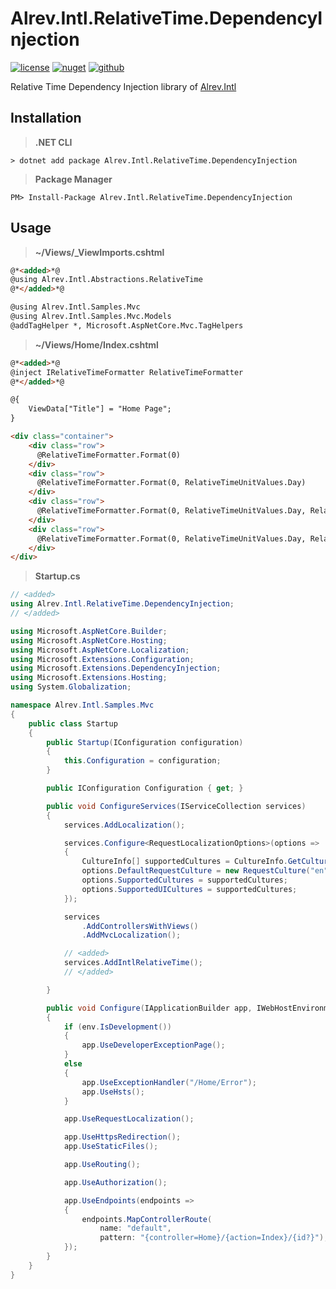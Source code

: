 ﻿# Alrev.Intl.RelativeTime.DependencyInjection

[![license](https://img.shields.io/github/license/pointnet/alrev-intl)](../../LICENSE)
[![nuget](https://img.shields.io/nuget/v/Alrev.Intl.RelativeTime.DependencyInjection)](https://www.nuget.org/packages/Alrev.Intl.RelativeTime.DependencyInjection/)
[![github](https://img.shields.io/endpoint?url=https://gist.githubusercontent.com/pointnet/8738e44902f9f103575dfa796d42fa73/raw/Alrev.Intl.RelativeTime.DependencyInjection.json)](https://github.com/pointnet/alrev-intl/packages/724135)

Relative Time Dependency Injection library of [Alrev.Intl](../../../../)

## Installation

> **.NET CLI**

```shell
> dotnet add package Alrev.Intl.RelativeTime.DependencyInjection
```

> **Package Manager**

```shell
PM> Install-Package Alrev.Intl.RelativeTime.DependencyInjection
```

## Usage

> **~/Views/_ViewImports.cshtml**

```html
@*<added>*@
@using Alrev.Intl.Abstractions.RelativeTime
@*</added>*@

@using Alrev.Intl.Samples.Mvc
@using Alrev.Intl.Samples.Mvc.Models
@addTagHelper *, Microsoft.AspNetCore.Mvc.TagHelpers
```

> **~/Views/Home/Index.cshtml**

```html
@*<added>*@
@inject IRelativeTimeFormatter RelativeTimeFormatter
@*</added>*@

@{
    ViewData["Title"] = "Home Page";
}

<div class="container">
    <div class="row">
      @RelativeTimeFormatter.Format(0)
    </div>
    <div class="row">
      @RelativeTimeFormatter.Format(0, RelativeTimeUnitValues.Day)
    </div>
    <div class="row">
      @RelativeTimeFormatter.Format(0, RelativeTimeUnitValues.Day, RelativeTimeStyleValues.Narrow)
    </div>
    <div class="row">
      @RelativeTimeFormatter.Format(0, RelativeTimeUnitValues.Day, RelativeTimeStyleValues.Narrow, RelativeTimeNumericValues.Auto)
    </div>
</div>
```

> **Startup.cs**

```csharp
// <added>
using Alrev.Intl.RelativeTime.DependencyInjection;
// </added>

using Microsoft.AspNetCore.Builder;
using Microsoft.AspNetCore.Hosting;
using Microsoft.AspNetCore.Localization;
using Microsoft.Extensions.Configuration;
using Microsoft.Extensions.DependencyInjection;
using Microsoft.Extensions.Hosting;
using System.Globalization;

namespace Alrev.Intl.Samples.Mvc
{
    public class Startup
    {
        public Startup(IConfiguration configuration)
        {
            this.Configuration = configuration;
        }

        public IConfiguration Configuration { get; }

        public void ConfigureServices(IServiceCollection services)
        {
            services.AddLocalization();

            services.Configure<RequestLocalizationOptions>(options =>
            {
                CultureInfo[] supportedCultures = CultureInfo.GetCultures(CultureTypes.AllCultures);
                options.DefaultRequestCulture = new RequestCulture("en");
                options.SupportedCultures = supportedCultures;
                options.SupportedUICultures = supportedCultures;
            });

            services
                .AddControllersWithViews()
                .AddMvcLocalization();

            // <added>
            services.AddIntlRelativeTime();
            // </added>

        }

        public void Configure(IApplicationBuilder app, IWebHostEnvironment env)
        {
            if (env.IsDevelopment())
            {
                app.UseDeveloperExceptionPage();
            }
            else
            {
                app.UseExceptionHandler("/Home/Error");
                app.UseHsts();
            }

            app.UseRequestLocalization();

            app.UseHttpsRedirection();
            app.UseStaticFiles();

            app.UseRouting();

            app.UseAuthorization();

            app.UseEndpoints(endpoints =>
            {
                endpoints.MapControllerRoute(
                    name: "default",
                    pattern: "{controller=Home}/{action=Index}/{id?}");
            });
        }
    }
}
```